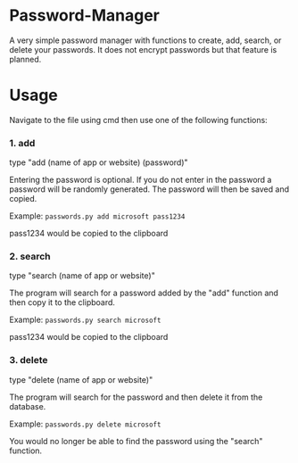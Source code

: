 # Password-Manager
A very simple password manager with functions to create, add, search, or delete your passwords. It does not encrypt passwords but that feature is planned.

# Usage
Navigate to the file using cmd then use one of the following functions:

### 1. add

  type "add (name of app or website) (password)"

  Entering the password is optional. If you do not enter in the password a password will be randomly generated. The password will then be saved and copied.

  Example: `passwords.py add microsoft pass1234`

  pass1234 would be copied to the clipboard

### 2. search

type "search (name of app or website)"

The program will search for a password added by the "add" function and then copy it to the clipboard.

Example: `passwords.py search microsoft`

pass1234 would be copied to the clipboard

### 3. delete

type "delete (name of app or website)"

The program will search for the password and then delete it from the database.

Example: `passwords.py delete microsoft`

You would no longer be able to find the password using the "search" function.
